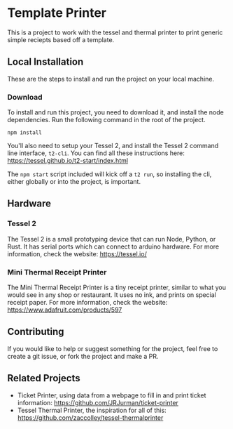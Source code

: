 # Template Printer
This is a project to work with the tessel and thermal printer to print generic simple reciepts based off a template.

## Local Installation
These are the steps to install and run the project on your local machine.

### Download
To install and run this project, you need to download it, and install the node
dependencies. Run the following command in the root of the project.
```
npm install
```

You'll also need to setup your Tessel 2, and install the Tessel 2 command line
interface, `t2-cli`. You can find all these instructions here:
https://tessel.github.io/t2-start/index.html

The `npm start` script included will kick off a `t2 run`, so installing the cli,
either globally or into the project, is important.

## Hardware

### Tessel 2
The Tessel 2 is a small prototyping device that can run Node, Python, or Rust.
It has serial ports which can connect to arduino hardware. For more information,
check the website: https://tessel.io/

### Mini Thermal Receipt Printer
The Mini Thermal Receipt Printer is a tiny receipt printer, similar to what you
would see in any shop or restaurant. It uses no ink, and prints on special
receipt paper. For more information, check the website:
https://www.adafruit.com/products/597

## Contributing
If you would like to help or suggest something for the project, feel free to
create a git issue, or fork the project and make a PR.

## Related Projects
- Ticket Printer, using data from a webpage to fill in and print ticket information:
https://github.com/JRJurman/ticket-printer
- Tessel Thermal Printer, the inspiration for all of this:
https://github.com/zaccolley/tessel-thermalprinter

